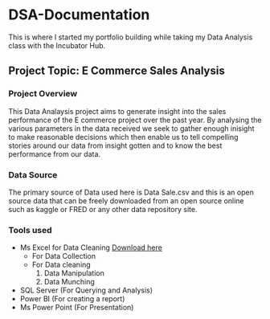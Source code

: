# DSA-Documentation

This is where I started my portfolio building while taking my Data Analysis class with the Incubator Hub.

## Project Topic: E Commerce Sales Analysis

### Project Overview
This Data Analaysis project aims to generate insight into the sales performance of the E commerce project over the past year. By analysing the various parameters in the data received we seek to gather enough inisight to make reasonable decisions which then enable us to tell compelling stories around our data from insight gotten and to know the best performance from our data.

### Data Source
The primary source of Data used here is Data Sale.csv and this is an open source data that can be freely downloaded from an open source online such as kaggle or FRED or any other data repository site.

### Tools used
- Ms Excel for Data Cleaning [Download here](https://www.microsoft.com)
  - For Data Collection
  - For Data cleaning
    1. Data Manipulation
    2. Data Munching
- SQL Server (For Querying and Analysis)
- Power BI (For creating a report)
- Ms Power Point (For Presentation)



